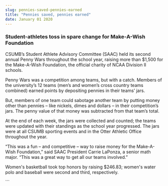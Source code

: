```yaml
---
slug: pennies-saved-pennies-earned
title: "Pennies saved, pennies earned"
date: January 01 2020
---
```


  
<h3>Student-athletes toss in spare change for Make-A-Wish Foundation</h3>
<p>
  CSUMB’s Student Athlete Advisory Committee (SAAC) held its second annual Penny
  Wars throughout the school year, raising more than $1,500 for the Make-A-Wish
  Foundation, the official charity of NCAA Division II schools.
</p>
<p>
  Penny Wars was a competition among teams, but with a catch. Members of the
  university’s 12 teams (men’s and women’s cross country teams combined) earned
  points by depositing pennies in their teams’ jars.
</p>
<p>
  But, members of one team could sabotage another team by putting money other
  than pennies – like nickels, dimes and dollars – in their competition’s jars.
  The penny value of that money was subtracted from that team’s total.
</p>
<p>
  At the end of each week, the jars were collected and counted; the teams were
  updated with their standings as the school year progressed. The jars were at
  all CSUMB sporting events and in the Otter Athletic Office throughout the
  year.
</p>
<p>
  “This was a fun – and competitive – way to raise money for the Make-A-Wish
  Foundation,” said SAAC President Carrie LaPonza, a senior math major. “This
  was a great way to get all our teams involved.”
</p>
<p>
  Women's basketball took top honors by raising $246.83; women's water polo and
  baseball were second and third, respectively.
</p>
```
